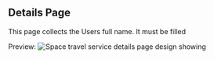 ## Details Page

This page collects the Users full name. It must be filled

Preview:
![Space travel service details page design showing](../Images/detailspage.png)
